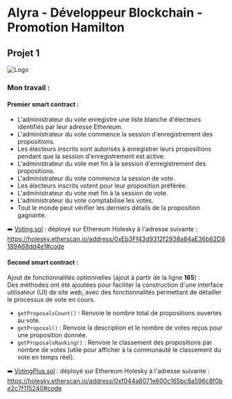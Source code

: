 # Alyra - Développeur Blockchain - Promotion Hamilton
## Projet 1

![Logo](https://teachizy-prod.s3.fr-par.scw.cloud/eb9f009ea2ab9914fc5333e5130cd4ae/59b514174bffe4ae402b3d63aad79fe0/7548f80f88cc49c84bc1c89c502e9ced.jpg)

### Mon travail : 

#### Premier smart contract : 
* L'administrateur du vote enregistre une liste blanche d'électeurs identifiés par leur adresse Ethereum.
* L'administrateur du vote commence la session d'enregistrement des propositions.
* Les électeurs inscrits sont autorisés à enregistrer leurs propositions pendant que la session d'enregistrement est active.
* L'administrateur du vote met fin à la session d'enregistrement des propositions.
* L'administrateur du vote commence la session de vote.
* Les électeurs inscrits votent pour leur proposition préférée.
* L'administrateur du vote met fin à la session de vote.
* L'administrateur du vote comptabilise les votes.
* Tout le monde peut vérifier les derniers détails de la proposition gagnante.

➡️ [Voting.sol](https://github.com/Chewbaccoin/DevBlockchain-Hamilton/blob/main/2.%20Solidity/Projet1/Voting.sol) : déployé sur Ethereum Holesky à l'adresse suivante : 
https://holesky.etherscan.io/address/0xEb3Ff43d9312f2938a84aE36b62D8189A68dd4e1#code

#### Second smart contract : 

Ajout de fonctionnalités optionnelles (ajout à partir de la ligne **165**) :  
Des méthodes ont été ajoutées pour faciliter la construction d'une interface utilisateur (UI) de site web, avec des fonctionnalités permettant de détailler le processus de vote en cours.

* `getProposalsCount()` : Renvoie le nombre total de propositions ouvertes au vote.
* `getProposal()` : Renvoie la description et le nombre de votes reçus pour une proposition donnée.
* `getProposalsRanking()` : Renvoie le classement des propositions par nombre de votes (utile pour afficher à la communauté le classement du vote en temps réel).

➡️ [VotingPlus.sol](https://github.com/Chewbaccoin/DevBlockchain-Hamilton/blob/main/2.%20Solidity/Projet1/VotingPlus.sol) : déployé sur Ethereum Holesky à l'adresse suivante : 
https://holesky.etherscan.io/address/0xf044a8071e600c165bc8a596c8f0be2c7f115240#code

